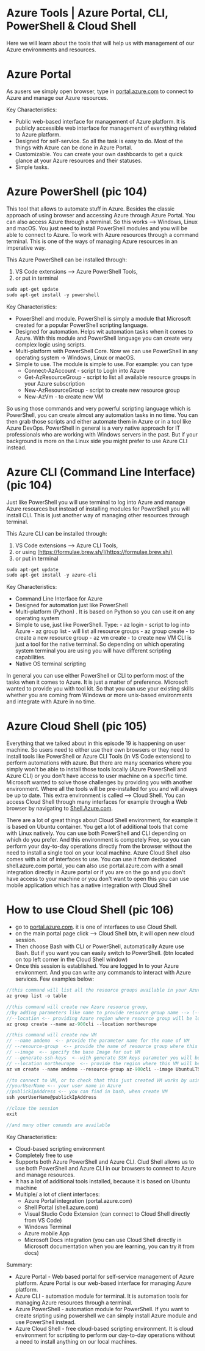 # Azure Tools | Azure Portal, CLI, PowerShell & Cloud Shell

Here we will learn about the tools that will help us with management of our Azure environments and resources.

# Azure Portal

As ausers we simply open browser, type in [portal.azure.com](portal.azure.com) to connect to Azure and manage our Azure resources.

Key Characteristics:

- Public web-based interface for management of Azure platform. It is publicly accessible web interface for management of everything related to Azure platform.
- Designed for self-service. So all the task is easy to do. Most of the things with Azure can be done in Azure Portal.
- Customizable. You can create your own dashboards to get a quick glance at your Azure resources and their statuses.
- Simple tasks.

# Azure PowerShell (pic 104)

This tool that allows to automate stuff in Azure. Besides the classic approach of using browser and accessing Azure through Azure Portal. You can also access Azure through a terminal. So this works --> Windows, Linux and macOS. You just need to install PowerShell modules and you will be able to connect to Azure. To work with Azure resources through a command terminal. This is one of the ways of managing Azure resources in an imperative way.

This Azure PowerShell can be installed through:

1. VS Code extensions --> Azure PowerShell Tools,
2. or put in terminal

```C#
sudo apt-get update
sudo apt-get install -y powershell
```

Key Characteristics:

- PowerShell and module. PowerShell is simply a module that Microsoft created for a popular PowerShell scripting language.
- Designed for automation. Helps wit automation tasks when it comes to Azure. With this module and PowerShell language you can create very complex logic using scripts.
- Multi-platform with PowerShell Core. Now we can use PowerShell in any operating system -> Windows, Linux or macOS.
- Simple to use. The module is simple to use. For example: you can type
  - Connect-AzAccount - script to LogIn into Azure
  - Get-AzResourceGroup - script to list all available resource groups in your Azure subscription
  - New-AzResourceGroup - script to create new resource group
  - New-AzVm - to create new VM

So using those commands and very powerful scripting language which is PowerShell, you can create almost any automation tasks in no time. You can then grab those scripts and either automate them in Azure or in a tool like Azure DevOps.
PowerShell in general is a very native approach for IT professionals who are working with Windows servers in the past. But if your background is more on the Linux side you might prefer to use Azure CLI instead.

# Azure CLI (Command Line Interface) (pic 104)

Just like PowerShell you will use terminal to log into Azure and manage Azure resources but instead of installing modules for PowerShell you will install CLI. This is just another way of managing other resources through terminal.

This Azure CLI can be installed through:

1. VS Code extensions --> Azure CLI Tools,
2. or using [https://formulae.brew.sh/](https://formulae.brew.sh/)
3. or put in terminal

```C#
sudo apt-get update
sudo apt-get install -y azure-cli
```

Key Characteristics:

- Command Line Interface for Azure
- Designed for automation just like PowerShell
- Multi-platform (Python) . It is based on Python so you can use it on any operating system
- Simple to use, just like PowerShell. Type: - az login - script to log into Azure - az group list - will list all resource groups - az group create - to create a new resource group - az vm create - to create new VM
  CLI is just a tool for the native terminal. So depending on which operating system terminal you are using you will have different scripting capabilities.
- Native OS terminal scripting

In general you can use either PowerShell or CLI to perform most of the tasks when it comes to Azure. It is just a matter of preference. Microsoft wanted to provide you with tool kit. So that you can use your existing skills whether you are coming from Windows or more unix-based environments and integrate with Azure in no time.

# Azure Cloud Shell (pic 105)

Everything that we talked about in this episode 19 is happening on user machine. So users need to either use their own browsers or they need to install tools like PowerShell or Azure CLI Tools (in VS Code extensions) to perform automations with azure. But there are many scenarios where you simply won't be able to install those tools locally (Azure PowerShell and Azure CLI) or you don't have access to user machine on a specific time. Microsoft wanted to solve those challenges by providing you with another environment. Where all the tools will be pre-installed for you and will always be up to date. This extra environment is called --> Cloud Shell. You can access Cloud Shell through many interfaces for example through a Web browser by navigating to [Shell.Azure.com](Shell.Azure.com).

There are a lot of great things about Cloud Shell environment, for example it is based on Ubuntu container. You get a lot of additional tools that come with Linux natively. You can use both PowerShell and CLI depending on which do you prefer. And this environment is competely Free, so you can perform your day-to-day operations directly from the browser without the need to install a single tool on your local machine. Azure Cloud Shell also comes with a lot of interfaces to use. You can use it from dedicated shell.azure.com portal, you can also use portal.azure.com with a small integration directly in Azure portal or if you are on the go and you don't have access to your machine or you don't want to open this you can use mobile application which has a native integration with Cloud Shell

# How to use Cloud Shell (pic 106)

- go to [portal.azure.com](portal.azure.com). it is one of interfaces to use Cloud Shell.
- on the main portal page click --> Cloud Shell btn, it will open new cloud session.
- Then choose Bash with CLI or PowerShell, automatically Azure use Bash. But if you want you can easily switch to PowerShell. (btn located on top left corner in the Cloud Shell window)
- Once this session is established. You are logged In to your Azure environment. And you can write any commands to interact with Azure services. Few examples below:

```C#
//this command will list all the resource groups available in your Azure Subscription
az group list -o table

//this command will create new Azure resource group,
//by adding parameters like name to provide resource group name --> (--name az-900cli)
//--location <-- providing Azure region where resource group will be located (--location northeurope)
az group create --name az-900cli --location northeurope

//this command will create new VM
// --name amdemo  <-- provide the parameter name for the name of VM
// --resource-group  <-- provide the name of resource group where this machine will be located
// --image  <-- specify the base Image for out VM
// --generate-ssh-keys  <--with generate SSH keys parameter you will be able to connect to this VM using SSH keys in no time
// --location northeurope  <-- provide the region where this VM will be created
az vm create --name amdemo --resource-group az-900cli --image UbuntuLTS --generate-ssh-keys --location northeurope

//to connect to VM, or to check that this just created VM works by using built-in ssh functionallity of Azure Cloud Shell, we type-->
//yourUserName <-- your user name in Azure
//publickIpAddress <-- you can find in bash, when create VM
ssh yourUserName@publickIpAddress

//close the session
exit

//and many other comands are available
```

Key Characteristics:

- Cloud-based scripting environment
- Completely free to use
- Supports both Azure PowerShell and Azure CLI. Clud Shell allows us to use both PowerShell and Azure CLI in our browsers to connect to Azure and manage resources.
- It has a lot of additional tools installed, because it is based on Ubuntu machine
- Multiple/ a lot of client interfaces:
  - Azure Portal integration (portal.azure.com)
  - Shell Portal (shell.azure.com)
  - Visual Studio Code Extension (can connect to Cloud Shell directly from VS Code)
  - Windows Terminal
  - Azure mobile App
  - Microsoft Docs integration (you can use Cloud Shell directly in Microsoft documentation when you are learning, you can try it from docs)

Summary:

- Azure Portal - Web based portal for self-service management of Azure platform. Azure Portal is our web-based interface for managing Azure platform.
- Azure CLI - automation module for terminal. It is automation tools for managing Azure resources through a terminal.
- Azure PowerShell - automation module for PowerShell. If you want to create sripting using powershell we can simply install Azure module and use PowerShell instead.
- Azure Cloud Shell - free cloud-based scripting environment. It is cloud environment for scripting to perform our day-to-day operations without a need to install anything on our local machines.
